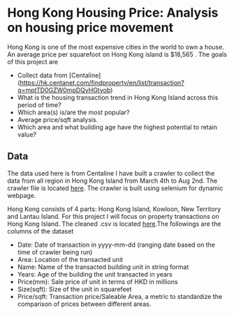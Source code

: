
# Hong Kong Housing Price: Analysis on housing price movement

Hong Kong is one of the most expensive cities in the world to own a house. An average price per squarefoot on Hong Kong island is $18,565 . The goals of this project are 
- Collect data from [Centaline] (https://hk.centanet.com/findproperty/en/list/transaction?q=mptTD0GZW0mpDQyHGtyob)
- What is the housing transaction trend in Hong Kong Island across this period of time?
- Which area(s) is/are the most popular?
- Average price/sqft analysis.
- Which area and what building age have the highest potential to retain value?

## Data 
The data used here is from Centaline 
I have built a crawler to collect the data from all region in Hong Kong Island from March 4th to Aug 2nd. The crawler file is located [here](https://github.com/Kirsteenng/Data-Science/blob/master/Hong%20Kong%20House%20Price/data/crawler.py). The crawler is built using selenium for dynamic webpage.

Hong Kong consists of 4 parts: Hong Kong Island, Kowloon, New Territory and Lantau Island.  For this project I will focus on property transactions on Hong Kong Island. The cleaned .csv is located [here](https://github.com/Kirsteenng/Data-Science/blob/master/Hong%20Kong%20House%20Price/data/cleaned_total_named_extract.csv).The followings are the columns of the dataset 


* Date: Date of transaction in yyyy-mm-dd (ranging date based on the time of crawler being run)
* Area: Location of the transacted unit
* Name: Name of the transacted building unit in string format
* Years: Age of the building the unit transacted in years
* Price(mm): Sale price of unit in terms of HKD in millions
* Size(sqft): Size of the unit in squarefeet
* Price/sqft: Transaction price/Saleable Area, a metric to standardize the comparison of prices between different areas.

